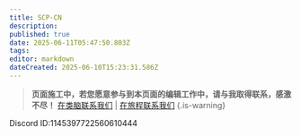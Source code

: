 ```yaml
---
title: SCP-CN
description: 
published: true
date: 2025-06-11T05:47:50.803Z
tags: 
editor: markdown
dateCreated: 2025-06-10T15:23:31.586Z
---
```



> **页面施工中，若您愿意参与到本页面的编辑工作中，请与我取得联系，感激不尽！** 
> [在类脑联系我们](https://discord.com/channels/1134557553011998840/1382021271033872456) | [在旅程联系我们](https://discord.com/channels/1291925535324110879/1382023946047721536)
{.is-warning}

Discord ID:1145397722560610444